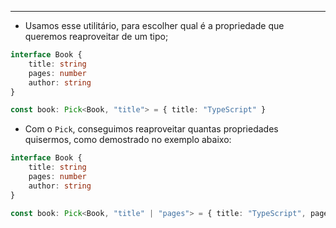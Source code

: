 ___
- Usamos esse utilitário, para escolher qual é a propriedade que queremos reaproveitar de um tipo;
```ts
interface Book {
	title: string
	pages: number
	author: string
}

const book: Pick<Book, "title"> = { title: "TypeScript" }
```
- Com o `Pick`, conseguimos reaproveitar quantas propriedades quisermos, como demostrado no exemplo abaixo:
```ts
interface Book {
	title: string
	pages: number
	author: string
}

const book: Pick<Book, "title" | "pages"> = { title: "TypeScript", pages: 150 }
```
